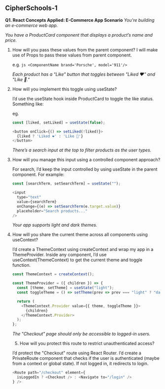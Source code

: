 ## CipherSchools-1
**Q1. React Concepts Applied: E-Commerce App Scenario**
*You're building an e-commerce web app.*
   
   *You have a ProductCard component that displays a product’s name and price.*

1. How will you pass these values from the parent component?
   I will make use of Props to pass these values from parent component.
   
   e.g.
   ```js <ComponentName brand='Porsche', model='911'/>```

   
   *Each product has a "Like" button that toggles between "Liked ❤️" and "Like 🤍."*

2. How will you implement this toggle using useState?

   I’d use the useState hook inside ProductCard to toggle the like status. Something like:

   eg.
   ```js
   const [liked, setLiked] = useState(false);

   <button onClick={() => setLiked(!liked)}>
     {liked ? 'Liked ❤️' : 'Like 🤍'}
   </button>
   ```


   *There’s a search input at the top to filter products as the user types.*

3. How will you manage this input using a controlled component approach?

   For search, I’d keep the input controlled by using useState in the parent component. For example:
   ```js
   const [searchTerm, setSearchTerm] = useState("");

   <input
     type="text"
     value={searchTerm}
     onChange={(e) => setSearchTerm(e.target.value)}
     placeholder="Search products..."
   />
   ```


   *Your app supports light and dark themes.*

4. How will you share the current theme across all components using useContext?

   I’d create a ThemeContext using createContext and wrap my app in a ThemeProvider. Inside any component, I’d use useContext(ThemeContext) to get the current theme and toggle function.
   ```js
   const ThemeContext = createContext();

   const ThemeProvider = ({ children }) => {
     const [theme, setTheme] = useState("light");
     const toggleTheme = () => setTheme(prev => prev === "light" ? "dark" : "light");
   
     return (
       <ThemeContext.Provider value={{ theme, toggleTheme }}>
         {children}
       </ThemeContext.Provider>
     );
   };
   ```


   *The "Checkout" page should only be accessible to logged-in users.*

   5. How will you protect this route to restrict unauthenticated access?

   I’d protect the "Checkout" route using React Router. I’d create a PrivateRoute component that checks if the user is authenticated (maybe from a context or global state). If not logged in, it redirects to login.
   ```js
   <Route path="/checkout" element={
     isLoggedIn ? <Checkout /> : <Navigate to="/login" />
   } />
   
   ```
